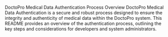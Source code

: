 
DoctoPro Medical Data Authentication Process
Overview
DoctoPro Medical Data Authentication is a secure and robust process designed to ensure the integrity and authenticity of medical data within the DoctoPro system. This README provides an overview of the authentication process, outlining the key steps and considerations for developers and system administrators.
